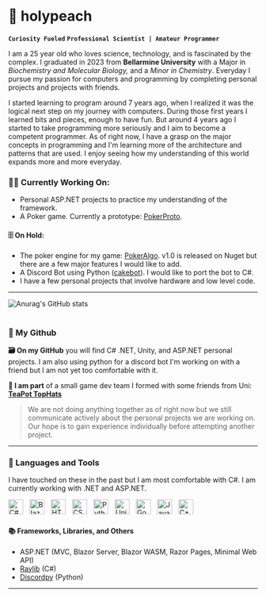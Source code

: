# 🍑 holypeach
**`Curiosity Fueled`** **`Professional Scientist | Amateur Programmer`**

I am a 25 year old who loves science, technology, and is fascinated by the complex. I graduated in 2023 from **Bellarmine University** with a Major in *Biochemistry and Molecular Biology,* and a *Minor in Chemistry*. Everyday I pursue my passion for computers and programming by completing personal projects and projects with friends.  

I started learning to program around 7 years ago, when I realized it was the logical next step on my journey with computers. During those first years I learned bits and pieces, enough to have fun. But around 4 years ago I started to take programming more seriously and I aim to become a competent programmer. As of right now, I have a grasp on the major concepts in programming and I'm learning more of the architecture and patterns that are used. I enjoy seeing how my understanding of this world expands more and more everyday.  

### 🧑‍💻 Currently Working On:  
- Personal ASP.NET projects to practice my understanding of the framework.
- A Poker game. Currently a prototype: [PokerProto](https://github.com/holypeachy/PokerProto).

#### 🗄️ On Hold:  
- The poker engine for my game: [PokerAlgo](https://github.com/holypeachy/PokerAlgo). v1.0 is released on Nuget but there are a few major features I would like to add.
- A Discord Bot using Python ([cakebot](https://github.com/holypeachy/cakebot)). I would like to port the bot to C#.
- I have a few personal projects that involve hardware and low level code.

---
![Anurag's GitHub stats](https://github-readme-stats.vercel.app/api?username=holypeachy&show_icons=true&theme=radical)  

#
### 🐙 My Github
**🗃️ On my GitHub** you will find C# .NET, Unity, and ASP.NET personal projects. I am also using python for a discord bot I'm working on with a friend but I am not yet too comfortable with it.

**🎩 I am part** of a small game dev team I formed with some friends from Uni: <a href="https://github.com/TeaPot-TopHats"><strong>TeaPot TopHats</strong></a>  
> We are not doing anything together as of right now but we still communicate actively about the personal projects we are working on. Our hope is to gain experience individually before attempting another project.

---
### 🧪 Languages and Tools
<p>I have touched on these in the past but I am most comfortable with C#. I am currently working with .NET and ASP.NET.</p>
<img align="left" alt="C#" width="30px" style="padding-right: 10px" src="https://cdn.jsdelivr.net/gh/devicons/devicon/icons/csharp/csharp-original.svg" />
<img align="left" alt="Blazor" width="30px" style="padding-right: 10px" src="https://cdn.jsdelivr.net/gh/devicons/devicon@latest/icons/blazor/blazor-original.svg" />
<img align="left" alt="HTML" width="30px" style="padding-right: 10px" src="https://cdn.jsdelivr.net/gh/devicons/devicon/icons/html5/html5-original.svg" />
<img align="left" alt="CSS" width="30px" style="padding-right: 10px" src="https://cdn.jsdelivr.net/gh/devicons/devicon/icons/css3/css3-original.svg" />
<img align="left" alt="Python" width="30px" style="padding-right: 10px" src="https://cdn.jsdelivr.net/gh/devicons/devicon/icons/python/python-original.svg" />
<img align="left" alt="Unity" width="30px" style="padding-right: 10px" src="https://cdn.jsdelivr.net/gh/devicons/devicon/icons/unity/unity-original.svg" />
<img align="left" alt="Godot" width="30px" style="padding-right: 10px" src="https://cdn.jsdelivr.net/gh/devicons/devicon/icons/godot/godot-original.svg" />
<img align="left" alt="Java" width="30px" style="padding-right: 10px" src="https://cdn.jsdelivr.net/gh/devicons/devicon/icons/java/java-original.svg" />
<img align="left" alt="C++" width="30px" style="padding-right: 10px" src="https://cdn.jsdelivr.net/gh/devicons/devicon/icons/cplusplus/cplusplus-original.svg" />
<br>
<br>

#### 📚 Frameworks, Libraries, and Others  
- ASP.NET (MVC, Blazor Server, Blazor WASM, Razor Pages, Minimal Web API)
- [Raylib](https://github.com/ChrisDill/Raylib-cs) (C#)
- [Discordpy](https://github.com/Rapptz/discord.py) (Python)

---
